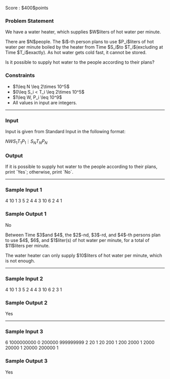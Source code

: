 
<div>

<span>

<span>

<p>
Score : $400$points
</p>

<div>

<section>

### **Problem Statement**

<p>
We have a water heater, which supplies $W$liters of hot water per minute.
</p>

<p>
There are $N$people. The $i$-th person plans to use $P_i$liters of hot water per minute boiled by the heater from Time $S_i$to $T_i$(excluding at Time $T_i$exactly). As hot water gets cold fast, it cannot be stored.
</p>

<p>
Is it possible to supply hot water to the people according to their plans?
</p>

</section>

</div>

<div>

<section>

### **Constraints**

<ul>

<li>
$1\leq N \leq 2\times 10^5$
</li>

<li>
$0\leq S_i < T_i \leq 2\times 10^5$
</li>

<li>
$1\leq W, P_i \leq 10^9$
</li>

<li>
All values in input are integers.
</li>

</ul>

</section>

</div>

---

<div>

<div>

<section>

### **Input**

<p>
Input is given from Standard Input in the following format:
</p>

<div>

$N$$W$$S_1$$T_1$$P_1$$\vdots$$S_N$$T_N$$P_N$
</div>

</section>

</div>

<div>

<section>

### **Output**

<p>
If it is possible to supply hot water to the people according to their plans, print `Yes`; otherwise, print `No`.
</p>

</section>

</div>

</div>

---

<div>

<section>

### **Sample Input 1**

<div>

4 10
1 3 5
2 4 4
3 10 6
2 4 1

</div>

</section>

</div>

<div>

<section>

### **Sample Output 1**

<div>

No

</div>

<p>
Between Time $3$and $4$, the $2$-nd, $3$-rd, and $4$-th persons plan to use $4$, $6$, and $1$liter(s) of hot water per minute, for a total of $11$liters per minute.
</p>

<p>
The water heater can only supply $10$liters of hot water per minute, which is not enough.
</p>

</section>

</div>

---

<div>

<section>

### **Sample Input 2**

<div>

4 10
1 3 5
2 4 4
3 10 6
2 3 1

</div>

</section>

</div>

<div>

<section>

### **Sample Output 2**

<div>

Yes

</div>

</section>

</div>

---

<div>

<section>

### **Sample Input 3**

<div>

6 1000000000
0 200000 999999999
2 20 1
20 200 1
200 2000 1
2000 20000 1
20000 200000 1

</div>

</section>

</div>

<div>

<section>

### **Sample Output 3**

<div>

Yes

</div>

</section>

</div>

</span>

</span>

</div>
